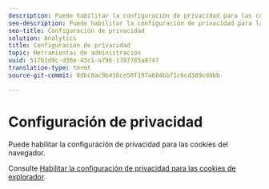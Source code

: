 ```yaml
---
description: Puede habilitar la configuración de privacidad para las cookies del navegador.
seo-description: Puede habilitar la configuración de privacidad para las cookies del navegador.
seo-title: Configuración de privacidad
solution: Analytics
title: Configuración de privacidad
topic: Herramientas de administración
uuid: 517b1d9c-d36e-43c1-a796-1787785a8747
translation-type: tm+mt
source-git-commit: 0dbc8ac9b416ce50f197a884bb71c6cd389cd0bb

---
```



# Configuración de privacidad

Puede habilitar la configuración de privacidad para las cookies del navegador.

Consulte [Habilitar la configuración de privacidad para las cookies de explorador](https://marketing.adobe.com/resources/help/en_US/whitepapers/cookies/browser_cookie_settings.html).
